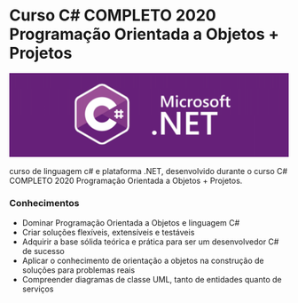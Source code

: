 # Curso C# COMPLETO 2020 Programação Orientada a Objetos + Projetos
<img src="https://github.com/PedroPadilhaPortella/Curso_C-sharp_OrientacaoObjetos/blob/master/.github/logo.png">
<p>curso de linguagem c# e plataforma .NET, desenvolvido durante o curso C# COMPLETO 2020 Programação Orientada a Objetos + Projetos.</p>

### Conhecimentos

* Dominar Programação Orientada a Objetos e linguagem C#
* Criar soluções flexíveis, extensíveis e testáveis
* Adquirir a base sólida teórica e prática para ser um desenvolvedor C# de sucesso
* Aplicar o conhecimento de orientação a objetos na construção de soluções para problemas reais
* Compreender diagramas de classe UML, tanto de entidades quanto de serviços
